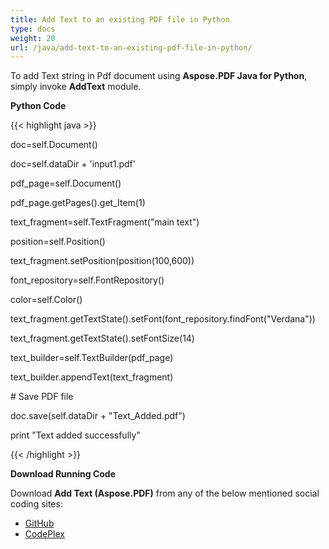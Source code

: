 ```yaml
---
title: Add Text to an existing PDF file in Python
type: docs
weight: 20
url: /java/add-text-to-an-existing-pdf-file-in-python/
---
```


To add Text string in Pdf document using **Aspose.PDF Java for Python**, simply invoke **AddText** module.

**Python Code**

{{< highlight java >}}

 doc=self.Document()

doc=self.dataDir + 'input1.pdf'

pdf_page=self.Document()

pdf_page.getPages().get_Item(1)

text_fragment=self.TextFragment("main text")

position=self.Position()

text_fragment.setPosition(position(100,600))

font_repository=self.FontRepository()

color=self.Color()

text_fragment.getTextState().setFont(font_repository.findFont("Verdana"))

text_fragment.getTextState().setFontSize(14)

text_builder=self.TextBuilder(pdf_page)

text_builder.appendText(text_fragment)

\# Save PDF file

doc.save(self.dataDir + "Text_Added.pdf")

print "Text added successfully"


{{< /highlight >}}

**Download Running Code**

Download **Add Text (Aspose.PDF)** from any of the below mentioned social coding sites:

- [GitHub](https://github.com/aspose-pdf/Aspose.PDF-for-Java/blob/master/Plugins/Aspose_Pdf_Java_for_Python/test/WorkingWithText/AddText/AddText.py)
- [CodePlex](http://asposepdfjavapython.codeplex.com/SourceControl/latest#test/WorkingWithText/AddText/AddText.py)
